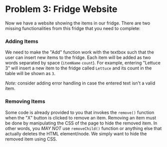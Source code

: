 # Problem 3: Fridge Website

Now we have a website showing the items in our fridge. There are two missing functionalities from this fridge that you need to complete:

### Adding Items
We need to make the "Add" function work with the textbox such that the user can insert new items to the fridge. Each item will be added as two words separated by space (`itemName` `count`). For example, entering "Lettuce 3" will insert a new item to the fridge called `Lettuce` and its count in the table will be shown as `3`.

*Note:* consider adding error handling in case the entered text isn't a valid item.

### Removing Items
Some code is already provided to you that invokes the `remove()` function when the "X" button is clicked to remove an item. Removing an item must be done by manipulating the CSS of the page to hide the removed item. In other words, you *MAY NOT* use `removeChild()` function or anything else that actually deletes the HTML element/node. We simply want to hide the removed item using CSS.
